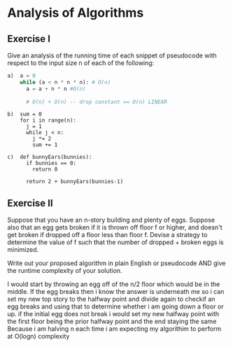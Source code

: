 # Analysis of Algorithms

## Exercise I

Give an analysis of the running time of each snippet of
pseudocode with respect to the input size n of each of the following:

```python
a)  a = 0
    while (a < n * n * n): # O(n)
      a = a + n * n #O(n)
      
      # O(n) + O(n) -- drop constant == O(n) LINEAR 
```


```
b)  sum = 0
    for i in range(n):
      j = 1
      while j < n:
        j *= 2
        sum += 1
```

```
c)  def bunnyEars(bunnies):
      if bunnies == 0:
        return 0

      return 2 + bunnyEars(bunnies-1)
```

## Exercise II

Suppose that you have an n-story building and plenty of eggs. Suppose also that an egg gets broken if it is thrown off floor f or higher, and doesn't get broken if dropped off a floor less than floor f. Devise a strategy to determine the value of f such that the number of dropped + broken eggs is minimized.

Write out your proposed algorithm in plain English or pseudocode AND give the runtime complexity of your solution.


I would start by throwing an egg off of the n/2 floor which would be in the middle. If the egg breaks then i know the answer is underneath me so i can set my new top story to the halfway point and divide again to checkif an egg breaks and using that to determine whether i am going down a floor or up. if the initial egg does not break i would set my new halfway point with the first floor being the prior halfway point and the end staying the same Because i am halving n each time i am expecting my algorithim to perform at O(logn) complexity 